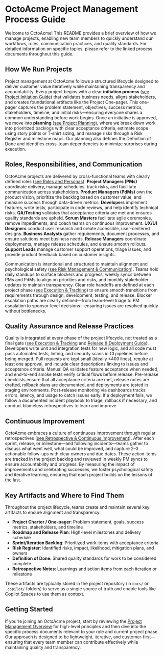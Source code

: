 # OctoAcme Project Management Process Guide

Welcome to OctoAcme! This README provides a brief overview of how we manage projects, enabling new team members to quickly understand our workflows, roles, communication practices, and quality standards. For detailed information on specific topics, please refer to the linked process documents throughout this guide.

## How We Run Projects

Project management at OctoAcme follows a structured lifecycle designed to deliver customer value iteratively while maintaining transparency and accountability. Every project begins with a clear **initiation process** ([see Project Initiation Guide](octoacme-project-initiation.md)) that validates business needs, aligns stakeholders, and creates foundational artifacts like the Project One-pager. This one-pager captures the problem statement, objectives, success metrics, stakeholders, timeline, and initial risks—ensuring everyone shares a common understanding before work begins. Once an initiative is approved, we move into **planning** ([see Project Planning](octoacme-project-planning.md)), where we break down work into prioritized backlogs with clear acceptance criteria, estimate scope using story points or T-shirt sizing, and manage risks through a Risk Register and milestone maps. Our planning also defines the Definition of Done and identifies cross-team dependencies to minimize surprises during execution.

## Roles, Responsibilities, and Communication

OctoAcme projects are delivered by cross-functional teams with clearly defined roles ([see Roles and Personas](octoacme-roles-and-personas.md)). **Project Managers (PMs)** coordinate delivery, manage schedules, track risks, and facilitate communication across stakeholders. **Product Managers (PdMs)** own the product vision, prioritize the backlog based on customer value, and measure success through data-driven metrics. **Developers** implement features, write tests, participate in code reviews, and help identify technical risks. **QA/Testing** validates that acceptance criteria are met and ensures quality standards are upheld. **Scrum Masters** facilitate agile ceremonies, remove impediments, and coach teams on continuous improvement. **UX/UI Designers** conduct user research and create accessible, user-centered designs. **Business Analysts** gather requirements, document processes, and ensure solutions meet business needs. **Release Managers** coordinate deployments, manage release schedules, and ensure smooth rollouts. **Support Leads** manage customer support operations, triage issues, and provide product feedback based on customer insights.

Communication is intentional and structured to maintain alignment and psychological safety ([see Risk Management & Communication](octoacme-risks-and-communication.md)). Teams hold daily standups to surface blockers and progress, weekly syncs between PMs and PdMs to align on priorities and risks, and monthly stakeholder updates to maintain transparency. Clear role handoffs are defined at each project phase ([see Execution & Tracking](octoacme-execution-and-tracking.md)) to ensure smooth transitions from requirements through design, development, testing, and release. Blocker escalation paths are clearly defined—from team-level triage to PM escalation to sponsor-level decisions—ensuring issues are resolved quickly without bottlenecks.

## Quality Assurance and Release Practices

Quality is integrated at every phase of the project lifecycle, not treated as a final gate ([see Execution & Tracking](octoacme-execution-and-tracking.md) and [Release & Deployment Guide](octoacme-release-and-deployment.md)). Developers write unit and integration tests for new logic, and all code must pass automated tests, linting, and security scans in CI pipelines before being merged. Pull requests are kept small (ideally ≤400 lines), require at least one approval, and include clear descriptions linking to issues and acceptance criteria. Manual QA validates feature acceptance when needed, and end-to-end smoke tests verify critical flows before release. Pre-release checklists ensure that all acceptance criteria are met, release notes are drafted, rollback plans are documented, and deployments are tested in staging environments. Post-release monitoring via dashboards tracks errors, latency, and usage to catch issues early. If a deployment fails, we follow a documented incident playbook to triage, rollback if necessary, and conduct blameless retrospectives to learn and improve.

## Continuous Improvement

OctoAcme embraces a culture of continuous improvement through regular retrospectives ([see Retrospective & Continuous Improvement](octoacme-retrospective-and-continuous-improvement.md)). After each sprint, release, or milestone—and following incidents—teams gather to discuss what went well, what could be improved, and capture 2–3 actionable follow-ups with clear owners and due dates. These action items are tracked in the project backlog and reviewed in weekly PM syncs to ensure accountability and progress. By measuring the impact of improvements and celebrating successes, we foster psychological safety and iterative learning, ensuring that each project builds on the lessons of the last.

## Key Artifacts and Where to Find Them

Throughout the project lifecycle, teams create and maintain several key artifacts to ensure alignment and transparency:

- **Project Charter / One-pager**: Problem statement, goals, success metrics, stakeholders, and timeline
- **Roadmap and Release Plan**: High-level milestones and delivery schedule
- **Sprint/Iteration Backlog**: Prioritized work items with acceptance criteria
- **Risk Register**: Identified risks, impact, likelihood, mitigation plans, and owners
- **Definition of Done**: Shared quality standards for work to be considered complete
- **Retrospective Notes**: Learnings and action items from each iteration or milestone

These artifacts are typically stored in the project repository (in `docs/` or `.copilot/` folders) to serve as a single source of truth and enable tools like Copilot Spaces to use them as context.

## Getting Started

If you're joining an OctoAcme project, start by reviewing the [Project Management Overview](octoacme-project-management-overview.md) for high-level principles and then dive into the specific process documents relevant to your role and current project phase. Our approach is designed to be lightweight, iterative, and customer-first—ensuring that every team member can contribute effectively while maintaining quality and transparency.
